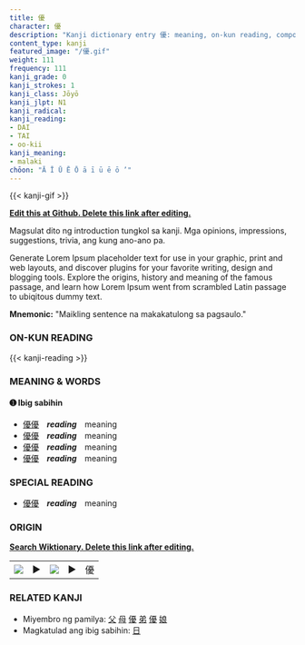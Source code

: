 ```yaml
---
title: 優
character: 優
description: "Kanji dictionary entry 優: meaning, on-kun reading, compounds, origin, related kanji"
content_type: kanji
featured_image: "/優.gif"
weight: 111
frequency: 111
kanji_grade: 0
kanji_strokes: 1
kanji_class: Jōyō
kanji_jlpt: N1
kanji_radical: 
kanji_reading: 
- DAI
- TAI
- oo-kii
kanji_meaning:
- malaki
chōon: "Ā Ī Ū Ē Ō ā ī ū ē ō ’"
---
```

[//]: # (Don't edit the line below. Kanji animated GIF code is automatically generated.)
{{< kanji-gif >}}

[//]: # (Edit below this line.)

**[Edit this at Github. Delete this link after editing.](https://github.com/tim0g/tim/tree/main/content/kanji/優/index.md)**

Magsulat dito ng introduction tungkol sa kanji. Mga opinions, impressions, suggestions, trivia, ang kung ano-ano pa.

Generate Lorem Ipsum placeholder text for use in your graphic, print and web layouts, and discover plugins for your favorite writing, design and blogging tools. Explore the origins, history and meaning of the famous passage, and learn how Lorem Ipsum went from scrambled Latin passage to ubiqitous dummy text.
 
**Mnemonic:** "Maikling sentence na makakatulong sa pagsaulo."

### ON-KUN READING

[//]: # (Don't edit the line below. ON-KUN READING code is automatically generated.)
{{< kanji-reading >}}

### MEANING & WORDS

#### ➊ **Ibig sabihin**
  - [優](../優)[優](../優)　***reading***　meaning
  - [優](../優)[優](../優)　***reading***　meaning
  - [優](../優)[優](../優)　***reading***　meaning
  - [優](../優)[優](../優)　***reading***　meaning

### SPECIAL READING
  - [優](../優)[優](../優)　***reading***　meaning

### ORIGIN

**[Search Wiktionary. Delete this link after editing.](https://wiktionary.org/wiki/優)**
<table class="kanji-table"><tr><td>
<img src="60px-優-bronze.svg.png">
</td><td>▶</td><td>
<img src="60px-優-oracle.svg.png">
</td><td>▶</td>
<td class="kanji-origin">優</td>
</tr></table>

### RELATED KANJI
- Miyembro ng pamilya: [父](../父) [母](../母) [優](../優) [弟](../弟) [優](../優) [娘](../娘)
- Magkatulad ang ibig sabihin: [日](../日)
